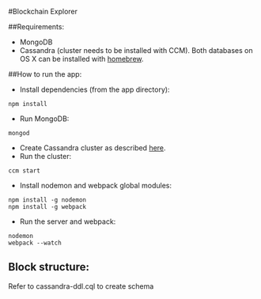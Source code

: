 #Blockchain Explorer

##Requirements:
- MongoDB
- Cassandra (cluster needs to be installed with CCM).
Both databases on OS X can be installed with [homebrew](http://brew.sh/).

##How to run the app:
- Install dependencies (from the app directory):
```
npm install
```
- Run MongoDB:
```
mongod
```
- Create Cassandra cluster as described [here](https://github.com/pcmanus/ccm).
- Run the cluster:
```
ccm start
```
- Install nodemon and webpack global modules:
```
npm install -g nodemon
npm install -g webpack
```
- Run the server and webpack:
```
nodemon
webpack --watch
```

## Block structure:
Refer to cassandra-ddl.cql to create schema